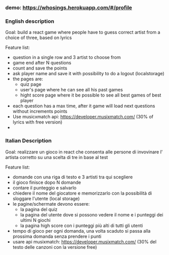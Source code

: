 ### demo: https://whosings.herokuapp.com/#/profile

### English description

Goal:
build a react game where people have to guess correct artist from a choice of three, based on lyrics

Feature list:

- question in a single row and 3 artist to choose from
- game end after N questions
- count and save the points
- ask player name and save it with possibility to do a logout (localstorage)
- the pages are:
  - quiz page
  - user's page where he can see all his past games
  - hight score page where it be possible to see all best games of best player
- each question has a max time, after it game will load next questions without increments points
- Use musicxmatch api: https://developer.musixmatch.com/ (30% of lyrics with free version)
-

### Italian Description

Goal:
realizzare un gioco in react che consenta alle persone di invovinare l' artista corretto su una scelta di tre in base al test

Feature list:

- domande con una riga di testo e 3 artisti tra qui scegliere
- il gioco finisce dopo N domande
- contare il punteggio e salvarlo
- chiedere il nome del giocatore e memorizzarlo con la possibilità di sloggare l'utente (local storage)
- le pagine/schermate devono essere:
  - la pagina del quiz
  - la pagina del utente dove si possono vedere il nome e i punteggi dei ultimi N giochi
  - la pagina high score con i punteggi più alti di tutti gli utenti
- tempo di gioco per ogni domanda, una volta scaduto si passa alla prossima domanda senza prendere i punti
- usare api musixmatch: https://developer.musixmatch.com/ (30% del testo delle canzoni con la versione free)
